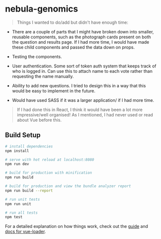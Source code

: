 # nebula-genomics

> Things I wanted to do/add but didn't have enough time:

* There are a couple of parts that I might have broken down into smaller, reusable components, such as the photograph cards present on both the question and results page. If I had more time, I would have made these child components and passed the data down on props.

* Testing the components.

* User authentication. Some sort of token auth system that keeps track of who is logged in. Can use this to attach name to each vote rather than requesting the name manually.

* Ability to add new questions. I tried to design this in a way that this would be easy to implement in the future.

* Would have used SASS if it was a larger application/ if I had more time.

> If I had done this in React, I think it would have been a lot more impressive/well organised! As I mentioned, I had never used or read about Vue before this.

## Build Setup

``` bash
# install dependencies
npm install

# serve with hot reload at localhost:8080
npm run dev

# build for production with minification
npm run build

# build for production and view the bundle analyzer report
npm run build --report

# run unit tests
npm run unit

# run all tests
npm test
```

For a detailed explanation on how things work, check out the [guide](http://vuejs-templates.github.io/webpack/) and [docs for vue-loader](http://vuejs.github.io/vue-loader).
